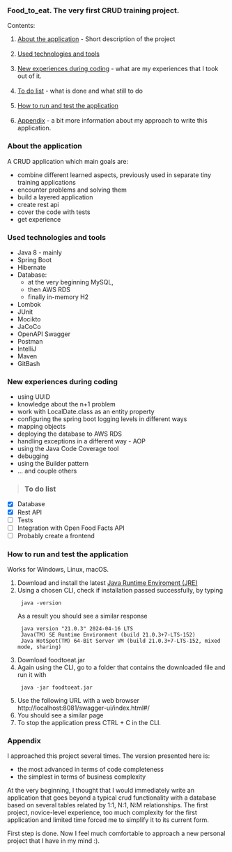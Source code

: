 ### Food_to_eat. The very first CRUD training project.
Contents:
1. [About the application](#About-the-application) - Short description of the project
   <br><br>
2. [Used technologies and tools](#Used-technologies-and-tools)
<br><br>
3. [New experiences during coding](#New-experiences-during-coding) - what are my experiences that I took out of it.
<br><br>
4. [To do list](#To-do-list) - what is done and what still to do
<br><br>
5. [How to run and test the application](#How-to-run-and-test-the-application)
   <br><br>
6. [Appendix](#Appendix) - a bit more information about my approach to write this application.

### About the application

A CRUD application which main goals are:
- combine different learned aspects, previously used in separate tiny training applications
- encounter problems and solving them
- build a layered application
- create rest api
- cover the code with tests
- get experience

### Used technologies and tools

* Java 8 - mainly
* Spring Boot 
* Hibernate
* Database:
  * at the very beginning MySQL, 
  * then AWS RDS
  * finally in-memory H2
* Lombok
* JUnit 
* Mocikto
* JaCoCo
* OpenAPI Swagger
* Postman
* IntelliJ
* Maven
* GitBash

### New experiences during coding

- using UUID
- knowledge about the n+1 problem
- work with LocalDate.class as an entity property
- configuring the spring boot logging levels in different ways 
- mapping objects
- deploying the database to AWS RDS
- handling exceptions in a different way - AOP
- using the Java Code Coverage tool
- debugging
- using the Builder pattern
- ... and couple others

> ### To do list
- [x] Database
- [x] Rest API
- [ ] Tests
- [ ] Integration with Open Food Facts API
- [ ] Probably create a frontend

### How to run and test the application

Works for Windows, Linux, macOS.
1. Download and install the latest [Java Runtime Enviroment (JRE)](https://www.example.com "Java Runtime Environment")
2. Using a chosen CLI, check if installation passed successfully, by typing
   ~~~
    java -version
   ~~~
   As a result you should see a similar response
   ~~~
    java version "21.0.3" 2024-04-16 LTS
    Java(TM) SE Runtime Environment (build 21.0.3+7-LTS-152)
    Java HotSpot(TM) 64-Bit Server VM (build 21.0.3+7-LTS-152, mixed mode, sharing)
   ~~~
3. Download foodtoeat.jar
4. Again using the CLI, go to a folder that contains the downloaded file and run it with
   ~~~ 
    java -jar foodtoeat.jar 
   ~~~
5. Use the following URL with a web browser http://localhost:8081/swagger-ui/index.html#/
6. You should see a similar page 
7. To stop the application press CTRL + C in the CLI. 
 
### Appendix

I approached this project several times. The version presented here is:
* the most advanced in terms of code completeness
* the simplest in terms of business complexity
  <br>

At the very beginning, I thought that I would immediately write an application that goes beyond a typical crud functionality with a database based on several tables related by 1:1, N:1, N:M relationships.
The first project, novice-level experience, too much complexity for the first application and limited time forced me to simplify it to its current form.

First step is done. Now I feel much comfortable to approach a new personal project that I have in my mind :). 

